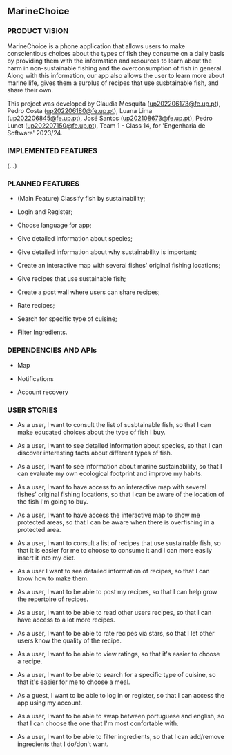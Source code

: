 ## MarineChoice

### PRODUCT VISION

MarineChoice is a phone application that allows users to make conscientious choices about the types of fish they consume on a daily basis by providing them with the information and resources to learn about the harm in non-sustainable fishing and the overconsumption of fish in general. Along with this information, our app also allows the user to learn more about marine life, gives them a surplus of recipes that use susbtainable fish, and share their own.

This project was developed by Cláudia Mesquita (up202206173@fe.up.pt), Pedro Costa (up202206180@fe.up.pt), Luana Lima (up202206845@fe.up.pt), José Santos (up202108673@fe.up.pt), Pedro Lunet (up202207150@fe.up.pt), Team 1 - Class 14, for 'Engenharia de Software' 2023/24.

### IMPLEMENTED FEATURES

(...)

### PLANNED FEATURES

- (Main Feature) Classify fish by sustainability;

- Login and Register;

- Choose language for app;

- Give detailed information about species;

- Give detailed information about why sustainability is important;

- Create an interactive map with several fishes' original fishing locations;

- Give recipes that use sustainable fish;

- Create a post wall where users can share recipes;

- Rate recipes;

- Search for specific type of cuisine;

- Filter Ingredients.

### DEPENDENCIES AND APIs

- Map

- Notifications

- Account recovery


### USER STORIES

- As a user, I want to consult the list of susbtainable fish, so that I can make educated choices about the type of fish I buy.

- As a user, I want to see detailed information about species, so that I can discover interesting facts about different types of fish.

- As a user, I want to see information about marine sustainability, so that I can evaluate my own ecological footprint and improve my habits.

- As a user, I want to have access to an interactive map with several fishes' original fishing locations, so that I can be aware of the location of the fish I'm going to buy.

- As a user, I want to have access the interactive map to show me protected areas, so that I can be aware when there is overfishing in a protected area.

- As a user, I want to consult a list of recipes that use sustainable fish, so that it is easier for me to choose to consume it and I can more easily insert it into my diet.

- As a user I want to see detailed information of recipes, so that I can know how to make them.

- As a user, I want to be able to post my recipes, so that I can help grow the repertoire of recipes.

- As a user, I want to be able to read other users recipes, so that I can have access to a lot more recipes.

- As a user, I want to be able to rate recipes via stars, so that I let other users know the quality of the recipe.

- As a user, I want to be able to view ratings, so that it's easier to choose a recipe.

- As a user, I want to be able to search for a specific type of cuisine, so that it's easier for me to choose a meal.

- As a guest, I want to be able to log in or register, so that I can access the app using my account.

- As a user, I want to be able to swap between portuguese and english, so that I can choose the one that I'm most confortable with.

- As a user, I want to be able to filter ingredients, so that I can add/remove ingredients that I do/don't want.